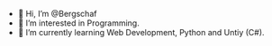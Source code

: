 - 👋 Hi, I’m @Bergschaf
- 👀 I’m interested in Programming.
- 🌱 I’m currently learning Web Development, Python and Untiy (C#).

<!---
Bergschaf/Bergschaf is a ✨ special ✨ repository because its `README.md` (this file) appears on your GitHub profile.
You can click the Preview link to take a look at your changes.
--->

